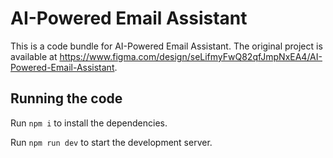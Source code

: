 
  # AI-Powered Email Assistant

  This is a code bundle for AI-Powered Email Assistant. The original project is available at https://www.figma.com/design/seLifmyFwQ82qfJmpNxEA4/AI-Powered-Email-Assistant.

  ## Running the code

  Run `npm i` to install the dependencies.

  Run `npm run dev` to start the development server.
  